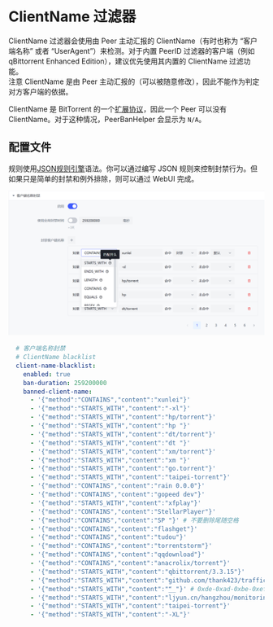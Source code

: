 # ClientName 过滤器

ClientName 过滤器会使用由 Peer 主动汇报的 ClientName（有时也称为 “客户端名称” 或者 “UserAgent”）来检测。对于内置 PeerID 过滤器的客户端（例如 qBittorrent Enhanced Edition），建议优先使用其内置的 ClientName 过滤功能。  
注意 ClientName 是由 Peer 主动汇报的（可以被随意修改），因此不能作为判定对方客户端的依据。  

ClientName 是 BitTorrent 的一个[扩展协议](https://www.bittorrent.org/beps/bep_0010.html)，因此一个 Peer 可以没有 ClientName。对于这种情况，PeerBanHelper 会显示为 `N/A`。

## 配置文件

规则使用[JSON规则引擎](../misc/json-engine.md)语法。你可以通过编写 JSON 规则来控制封禁行为。但如果只是简单的封禁和例外排除，则可以通过 WebUI 完成。

![Client Name](./assets/client-name.png)

```yaml
  # 客户端名称封禁
  # ClientName blacklist
  client-name-blacklist:
    enabled: true
    ban-duration: 259200000
    banned-client-name:
      - '{"method":"CONTAINS","content":"xunlei"}'
      - '{"method":"STARTS_WITH","content":"-xl"}'
      - '{"method":"STARTS_WITH","content":"hp/torrent"}'
      - '{"method":"STARTS_WITH","content":"hp "}'
      - '{"method":"STARTS_WITH","content":"dt/torrent"}'
      - '{"method":"STARTS_WITH","content":"dt "}'
      - '{"method":"STARTS_WITH","content":"xm/torrent"}'
      - '{"method":"STARTS_WITH","content":"xm "}'
      - '{"method":"STARTS_WITH","content":"go.torrent"}'
      - '{"method":"STARTS_WITH","content":"taipei-torrent"}'
      - '{"method":"CONTAINS","content":"rain 0.0.0"}'
      - '{"method":"CONTAINS","content":"gopeed dev"}'
      - '{"method":"STARTS_WITH","content":"xfplay"}'
      - '{"method":"CONTAINS","content":"StellarPlayer"}'
      - '{"method":"CONTAINS","content":"SP "}' # 不要删除尾随空格
      - '{"method":"CONTAINS","content":"flashget"}'
      - '{"method":"CONTAINS","content":"tudou"}'
      - '{"method":"CONTAINS","content":"torrentstorm"}'
      - '{"method":"CONTAINS","content":"qqdownload"}'
      - '{"method":"CONTAINS","content":"anacrolix/torrent"}'
      - '{"method":"STARTS_WITH","content":"qbittorrent/3.3.15"}'
      - '{"method":"STARTS_WITH","content":"github.com/thank423/trafficconsume"}'
      - '{"method":"STARTS_WITH","content":"ޭ__"}' # 0xde-0xad-0xbe-0xef
      - '{"method":"STARTS_WITH","content":"ljyun.cn/hangzhou/monitoring"}'
      - '{"method":"STARTS_WITH","content":"taipei-torrent"}'
      - '{"method":"STARTS_WITH","content":"-XL"}'
```
